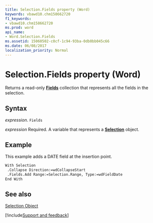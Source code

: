 ```yaml
---
title: Selection.Fields property (Word)
keywords: vbawd10.chm158662720
f1_keywords:
- vbawd10.chm158662720
ms.prod: word
api_name:
- Word.Selection.Fields
ms.assetid: 15060502-c0cf-1c94-93ba-0db0bb045c66
ms.date: 06/08/2017
localization_priority: Normal
---
```



# Selection.Fields property (Word)

Returns a read-only  **[Fields](Word.fields.md)** collection that represents all the fields in the selection.


## Syntax

_expression_. `Fields`

_expression_ Required. A variable that represents a **[Selection](Word.Selection.md)** object.


## Example

This example adds a DATE field at the insertion point.


```vb
With Selection 
 .Collapse Direction:=wdCollapseStart 
 .Fields.Add Range:=Selection.Range, Type:=wdFieldDate 
End With
```


## See also


[Selection Object](Word.Selection.md)

[!include[Support and feedback](~/includes/feedback-boilerplate.md)]
